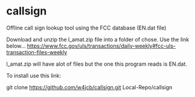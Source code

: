 # callsign
Offline call sign lookup tool using the FCC database (EN.dat file)

Download and unzip the l_amat.zip file into a folder of chose. 
Use the link below...
https://www.fcc.gov/uls/transactions/daily-weekly#fcc-uls-transaction-files-weekly

l_amat.zip will have alot of files but the one this program reads is EN.dat.



To install use this link:

git clone https://github.com/w4jcb/callsign.git Local-Repo/callsign


